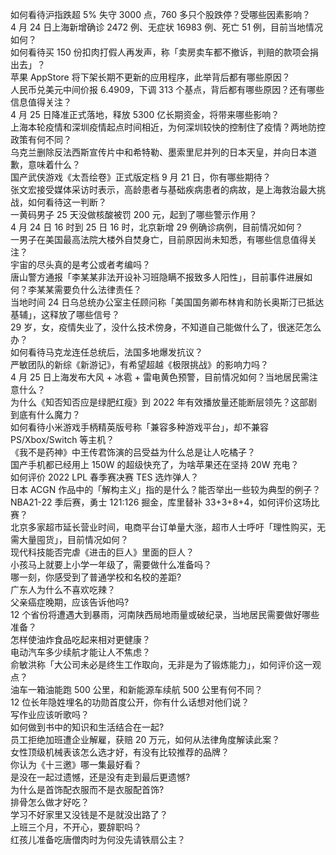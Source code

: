 如何看待沪指跌超 5% 失守 3000 点，760 多只个股跌停？受哪些因素影响？  
4 月 24 日上海新增确诊 2472 例、无症状 16983 例、死亡 51 例，目前当地情况如何？  
如何看待买 150 份扣肉打假人再发声，称「卖房卖车都不撤诉，判赔的款项会捐出去」？  
苹果 AppStore 将下架长期不更新的应用程序，此举背后都有哪些原因？  
人民币兑美元中间价报 6.4909，下调 313 个基点，背后都有哪些原因？还有哪些信息值得关注？  
4 月 25 日降准正式落地，释放 5300 亿长期资金，将带来哪些影响？  
上海本轮疫情和深圳疫情起点时间相近，为何深圳较快的控制住了疫情？两地防控政策有何不同？  
乌克兰删除反法西斯宣传片中和希特勒、墨索里尼并列的日本天皇，并向日本道歉，意味着什么？  
国产武侠游戏《太吾绘卷》正式版定档 9 月 21 日，你有哪些期待？  
张文宏接受媒体采访时表示，高龄患者与基础疾病患者的病故，是上海救治最大挑战，如何看待这一判断？  
一黄码男子 25 天没做核酸被罚 200 元，起到了哪些警示作用？  
4 月 24 日 16 时到 25 日 16 时，北京新增 29 例确诊病例，目前情况如何？  
一男子在美国最高法院大楼外自焚身亡，目前原因尚未知悉，有哪些信息值得关注？  
宇宙的尽头真的是考公或者考编吗？  
唐山警方通报「李某某非法开设补习班隐瞒不报致多人阳性」，目前事件进展如何？李某某需要负什么法律责任？  
当地时间 24 日乌总统办公室主任顾问称「美国国务卿布林肯和防长奥斯汀已抵达基辅」，这释放了哪些信号？  
29 岁，女，疫情失业了，没什么技术傍身，不知道自己能做什么了，很迷茫怎么办？  
如何看待马克龙连任总统后，法国多地爆发抗议？  
严敏团队的新综《新游记》，有希望超越《极限挑战》的影响力吗？  
4 月 25 日上海发布大风 + 冰雹 + 雷电黄色预警，目前情况如何？当地居民需注意什么？  
为什么《知否知否应是绿肥红瘦》到 2022 年有效播放量还能断层领先？这部剧到底有什么魔力？  
如何看待小米游戏手柄精英版号称「兼容多种游戏平台」，却不兼容 PS/Xbox/Switch 等主机？  
《我不是药神》中王传君饰演的吕受益为什么总是让人吃橘子？  
国产手机都已经用上 150W 的超级快充了，为啥苹果还在坚持 20W 充电？  
如何评价 2022 LPL 春季赛决赛 TES 选炸弹人？  
日本 ACGN 作品中的「解构主义」指的是什么？能否举出一些较为典型的例子？  
NBA21-22 季后赛，勇士 121:126 掘金，库里替补 33+3+8+4，如何评价这场比赛？  
北京多家超市延长营业时间，电商平台订单量大涨，超市人士呼吁「理性购买，无需大量囤货」，目前情况如何？  
现代科技能否完虐《进击的巨人》里面的巨人？  
小孩马上就要上小学一年级了，需要做什么准备吗？  
哪一刻，你感受到了普通学校和名校的差距?  
广东人为什么不喜欢吃辣？  
父亲癌症晚期，应该告诉他吗?  
12 个省份将遭遇大到暴雨，河南陕西局地雨量或破纪录，当地居民需要做好哪些准备？  
怎样使油炸食品吃起来相对更健康？  
电动汽车多少续航才能让人不焦虑？  
俞敏洪称「大公司未必是终生工作取向，无非是为了锻炼能力」，如何评价这一观点？  
油车一箱油能跑 500 公里，和新能源车续航 500 公里有何不同？  
12 位长年隐姓埋名的功勋首度公开，你有什么话想对他们说？  
写作业应该听歌吗？  
如何做到书中的知识和生活结合在一起?  
员工拒绝加班遭企业解雇，获赔 20 万元，如何从法律角度解读此案？  
女性顶级机械表该怎么选才好，有没有比较推荐的品牌？  
你认为《十三邀》哪一集最好看？  
是没在一起过遗憾，还是没有走到最后更遗憾?  
为什么是首饰配衣服而不是衣服配首饰?  
排骨怎么做才好吃？  
学习不好家里又没钱是不是就没出路了？  
上班三个月，不开心，要辞职吗？  
红孩儿准备吃唐僧肉时为何没先请铁扇公主？  
